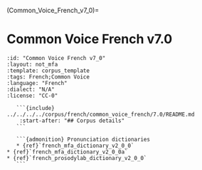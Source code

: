 
(Common_Voice_French_v7_0)=
# Common Voice French v7.0

``````{corpus} Common Voice French v7.0
:id: "Common Voice French v7_0"
:layout: not_mfa
:template: corpus_template
:tags: French;Common Voice
:language: "French"
:dialect: "N/A"
:license: "CC-0"

   ```{include} ../../../../corpus/french/common_voice_french/7.0/README.md
    :start-after: "## Corpus details"
   ```

   ```{admonition} Pronunciation dictionaries
   * {ref}`french_mfa_dictionary_v2_0_0`
* {ref}`french_mfa_dictionary_v2_0_0a`
* {ref}`french_prosodylab_dictionary_v2_0_0`
   ```
``````
